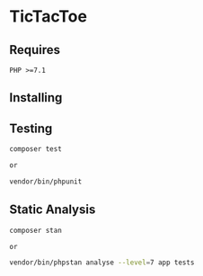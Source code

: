 # TicTacToe

## Requires

```
PHP >=7.1
```

## Installing

## Testing

``` bash
composer test

or 

vendor/bin/phpunit
```

## Static Analysis

``` bash
composer stan

or 

vendor/bin/phpstan analyse --level=7 app tests
```




